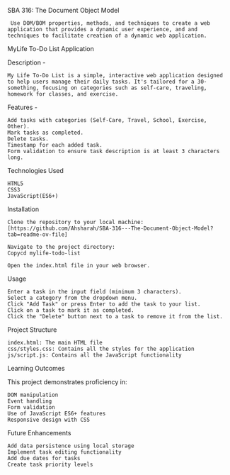 SBA 316: The Document Object Model

     Use DOM/BOM properties, methods, and techniques to create a web application that provides a dynamic user experience, and and techniques to facilitate creation of a dynamic web application.

MyLife To-Do List Application

Description -

    My Life To-Do List is a simple, interactive web application designed to help users manage their daily tasks. It's tailored for a 30-something, focusing on categories such as self-care, traveling, homework for classes, and exercise.

Features -

    Add tasks with categories (Self-Care, Travel, School, Exercise, Other).
    Mark tasks as completed.
    Delete tasks.
    Timestamp for each added task.
    Form validation to ensure task description is at least 3 characters long.

Technologies Used

    HTML5
    CSS3
    JavaScript(ES6+)

    
Installation

    Clone the repository to your local machine:
    [https://github.com/Ahsharah/SBA-316---The-Document-Object-Model?tab=readme-ov-file]

    Navigate to the project directory:
    Copycd mylife-todo-list

    Open the index.html file in your web browser.

Usage

    Enter a task in the input field (minimum 3 characters).
    Select a category from the dropdown menu.
    Click "Add Task" or press Enter to add the task to your list.
    Click on a task to mark it as completed.
    Click the "Delete" button next to a task to remove it from the list.

Project Structure

    index.html: The main HTML file
    css/styles.css: Contains all the styles for the application
    js/script.js: Contains all the JavaScript functionality

Learning Outcomes

This project demonstrates proficiency in:

    DOM manipulation
    Event handling
    Form validation
    Use of JavaScript ES6+ features
    Responsive design with CSS

Future Enhancements

    Add data persistence using local storage
    Implement task editing functionality
    Add due dates for tasks
    Create task priority levels